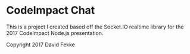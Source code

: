 # CodeImpact Chat

This is a project I created based off the Socket.IO realtime library for the 2017 CodeImpact Node.js presentation.

Copyright 2017 David Fekke